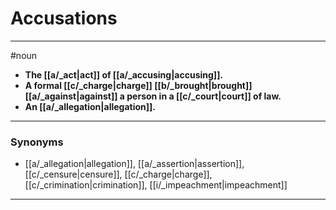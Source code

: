 # Accusations
---
#noun
- **The [[a/_act|act]] of [[a/_accusing|accusing]].**
- **A formal [[c/_charge|charge]] [[b/_brought|brought]] [[a/_against|against]] a person in a [[c/_court|court]] of law.**
- **An [[a/_allegation|allegation]].**
---
### Synonyms
- [[a/_allegation|allegation]], [[a/_assertion|assertion]], [[c/_censure|censure]], [[c/_charge|charge]], [[c/_crimination|crimination]], [[i/_impeachment|impeachment]]
---
